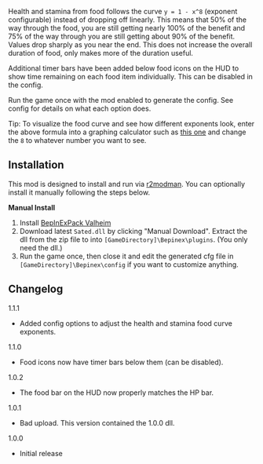 ﻿Health and stamina from food follows the curve ``y = 1 - x^8`` (exponent configurable) instead of dropping off linearly. This means that 50% of the way through the food, you are still getting nearly 100% of the benefit and 75% of the way through you are still getting about 90% of the benefit. Values drop sharply as you near the end. This does not increase the overall duration of food, only makes more of the duration useful.

Additional timer bars have been added below food icons on the HUD to show time remaining on each food item individually. This can be disabled in the config.

Run the game once with the mod enabled to generate the config. See config for details on what each option does.

Tip: To visualize the food curve and see how different exponents look, enter the above formula into a graphing calculator such as [this one](https://www.desmos.com/calculator) and change the ``8`` to whatever number you want to see.

## Installation
This mod is designed to install and run via [r2modman](https://thunderstore.io/package/ebkr/r2modman/). You can optionally install it manually following the steps below.

**Manual Install**
1. Install [BepInExPack Valheim](https://valheim.thunderstore.io/package/denikson/BepInExPack_Valheim/)
2. Download latest ``Sated.dll`` by clicking "Manual Download". Extract the dll from the zip file to into ``[GameDirectory]\Bepinex\plugins``. (You only need the dll.)
3. Run the game once, then close it and edit the generated cfg file in ``[GameDirectory]\Bepinex\config`` if you want to customize anything.

## Changelog
1.1.1

* Added config options to adjust the health and stamina food curve exponents.

1.1.0

* Food icons now have timer bars below them (can be disabled).

1.0.2

* The food bar on the HUD now properly matches the HP bar.

1.0.1

* Bad upload. This version contained the 1.0.0 dll.

1.0.0

* Initial release
